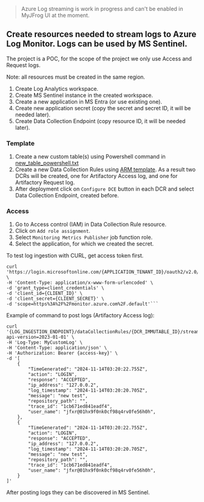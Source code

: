 
> Azure Log streaming is work in progress and can't be enabled in MyJFrog UI at the moment.

## Create resources needed to stream logs to Azure Log Monitor. Logs can be used by MS Sentinel.

The project is a POC, for the scope of the project we only use Access and Request logs. 

Note: all resources must be created in the same region.

1. Create Log Analytics workspace.
2. Create MS Sentinel instance in the created workspace.
3. Create a new application in MS Entra (or use existing one).
4. Create new application secret (copy the secret and secret ID, it will be needed later).
5. Create Data Collection Endpoint (copy resource ID, it will be needed later).

### Template
1. Create a new custom table(s) using Powershell command in [new_table_powershell.txt](assets/new_table_powershell.txt)
2. Create a new Data Collection Rules using [ARM template](assets/dcr_template.json). As a result two DCRs will be created, one for Artifactory Access log, and one for Artifactory Request log. 
3. After deployment click on `Configure DCE` button in each DCR and select Data Collection Endpoint, created before.

### Access
1. Go to Access control (IAM) in Data Collection Rule resource.
2. Click on `Add role assignment`.
3. Select `Monitoring Metrics Publisher` job function role.
4. Select the application, for which we created the secret.


To test log ingestion with CURL, get access token first. 

```
curl 'https://login.microsoftonline.com/{APPLICATION_TENANT_ID}/oauth2/v2.0/token' \
-H 'Content-Type: application/x-www-form-urlencoded' \
-d 'grant_type=client_credentials' \
-d 'client_id={CLIENT_ID}' \
-d 'client_secret={CLIENT_SECRET}' \
-d 'scope=https%3A%2F%2Fmonitor.azure.com%2F.default'```
``` 
Example of command to post logs (Artifactory Access log):

```
curl '{LOG_INGESTION_ENDPOINT}/dataCollectionRules/{DCR_IMMUTABLE_ID}/streams/{DATASOURCE_NAME}?api-version=2023-01-01' \
-H 'Log-Type: MyCustomLog' \
-H 'Content-Type: application/json' \
-H 'Authorization: Bearer {access-key}' \
-d '[
    {
        "TimeGenerated": "2024-11-14T03:20:22.755Z",
        "action": "LOGIN",
        "response": "ACCEPTED",
        "ip_address": "127.0.0.2",
        "log_timestamp": "2024-11-14T03:20:20.705Z",
        "message": "new test",
        "repository_path": "",
        "trace_id": "1cb671ed841eadf4",
        "user_name": "jfxr@01hx9f0nk0cf98q4rv0fe56h0h",
    },
    {
        "TimeGenerated": "2024-11-14T03:20:22.755Z",
        "action": "LOGIN",
        "response": "ACCEPTED",
        "ip_address": "127.0.0.2",
        "log_timestamp": "2024-11-14T03:20:20.705Z",
        "message": "new test",
        "repository_path": "",
        "trace_id": "1cb671ed841eadf4",
        "user_name": "jfxr@01hx9f0nk0cf98q4rv0fe56h0h",
    }
]'
```

After posting logs they can be discovered in MS Sentinel. 
